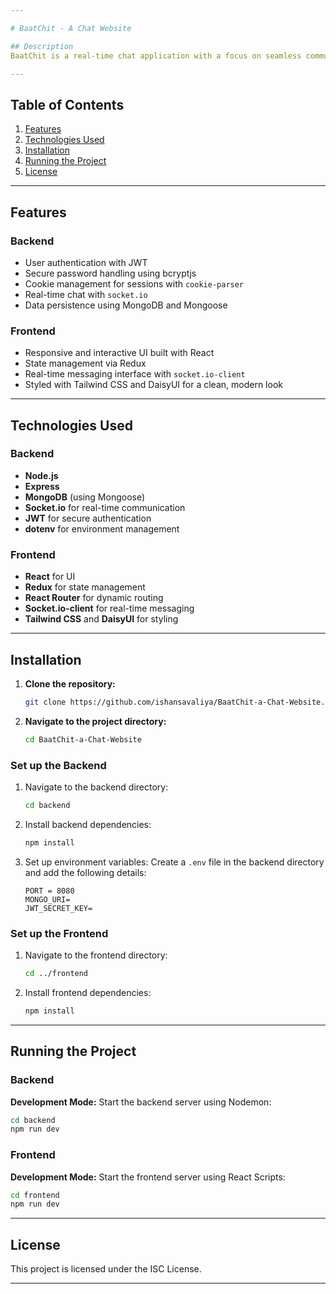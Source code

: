 ```yaml
---

# BaatChit - A Chat Website

## Description
BaatChit is a real-time chat application with a focus on seamless communication. Users can join conversations, send and receive messages instantly, and enjoy a responsive, user-friendly interface. The app includes real-time updates and notifications, enabling engaging and efficient communication across various devices.

---
```


## Table of Contents
1. [Features](#features)
2. [Technologies Used](#technologies-used)
3. [Installation](#installation)
4. [Running the Project](#running-the-project)
5. [License](#license)

---

## Features

### Backend
- User authentication with JWT
- Secure password handling using bcryptjs
- Cookie management for sessions with `cookie-parser`
- Real-time chat with `socket.io`
- Data persistence using MongoDB and Mongoose

### Frontend
- Responsive and interactive UI built with React
- State management via Redux
- Real-time messaging interface with `socket.io-client`
- Styled with Tailwind CSS and DaisyUI for a clean, modern look

---

## Technologies Used

### Backend
- **Node.js**
- **Express**
- **MongoDB** (using Mongoose)
- **Socket.io** for real-time communication
- **JWT** for secure authentication
- **dotenv** for environment management

### Frontend
- **React** for UI
- **Redux** for state management
- **React Router** for dynamic routing
- **Socket.io-client** for real-time messaging
- **Tailwind CSS** and **DaisyUI** for styling

---

## Installation

1. **Clone the repository:**
   ```bash
   git clone https://github.com/ishansavaliya/BaatChit-a-Chat-Website.git
   ```

2. **Navigate to the project directory:**
   ```bash
   cd BaatChit-a-Chat-Website
   ```

### Set up the Backend

1. Navigate to the backend directory:
   ```bash
   cd backend
   ```

2. Install backend dependencies:
   ```bash
   npm install
   ```

3. Set up environment variables:
   Create a `.env` file in the backend directory and add the following details:
   ```env
   PORT = 8080
   MONGO_URI=
   JWT_SECRET_KEY=

   ```

### Set up the Frontend

1. Navigate to the frontend directory:
   ```bash
   cd ../frontend
   ```

2. Install frontend dependencies:
   ```bash
   npm install
   ```

---

## Running the Project

### Backend

**Development Mode:**
Start the backend server using Nodemon:
```bash
cd backend
npm run dev
```

### Frontend

**Development Mode:**
Start the frontend server using React Scripts:
```bash
cd frontend
npm run dev
```

---

## License
This project is licensed under the ISC License.

---

